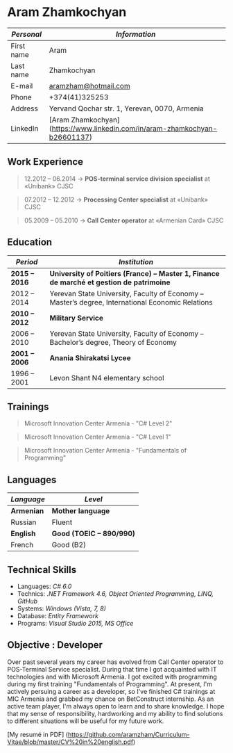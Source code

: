 # Aram Zhamkochyan

_Personal_ | _Information_
-----------|------------
First name | Aram
Last name| Zhamkochyan
E-mail| aramzham@hotmail.com
Phone | +374(41)325253
Address | Yervand Qochar str. 1, Yerevan, 0070, Armenia
LinkedIn | [Aram Zhamkochyan] (https://www.linkedin.com/in/aram-zhamkochyan-b26601137)

## Work Experience
> 12.2012 – 06.2014  ->    **POS-terminal service division specialist** at «Unibank» CJSC

> 07.2012 – 12.2012  ->    **Processing Center specialist** at «Unibank» CJSC

> 05.2009 – 05.2010  ->    **Call Center operator** at «Armenian Card» CJSC 

## Education

_Period_ | _Institution_
---------|---------------
**2015 – 2016**|**University of Poitiers (France) – Master 1, Finance de marché et gestion de patrimoine**
2012 – 2014|Yerevan State University, Faculty of Economy – Master’s degree, International Economic Relations
**2010 – 2012**|**Military Service**
2006 – 2010|Yerevan State University, Faculty of Economy – Bachelor’s degree, Theory of Economy
**2001 – 2006**|**Anania Shirakatsi Lycee**
1996 – 2001|Levon Shant N4 elementary school


## Trainings
> Microsoft Innovation Center Armenia - "C# Level 2"

> Microsoft Innovation Center Armenia - "C# Level 1"

> Microsoft Innovation Center Armenia - "Fundamentals of Programming"

## Languages
*Language*|*Level*
----------|-------
**Armenian**|**Mother language**
Russian|Fluent
**English**|**Good (TOEIC – 890/990)**
French|Good (B2)

## Technical Skills
* Languages: *C# 6.0*
* Technics: *.NET Framework 4.6, Object Oriented Programming, LINQ, GitHub*
* Systems: *Windows (Vista, 7, 8)*
* Database: *Entity Framework*
* Programs: *Visual Studio 2015, MS Office*

## Objective : Developer
   Over past several years my career has evolved from Call Center operator to POS-Terminal Service specialist. During that time I got acquainted with IT technologies and with Microsoft Armenia. I got excited with programming during my first training "Fundamentals of Programming". At present, I'm actively persuing a career as a developer, so I've finished C# trainings at MIC Armenia and grabbed my chance on BetConstruct internship.
   As an active team player, I'm always open to learn and to share knowledge. I hope that my sense of responsibility, hardworking and my ability to find solutions to different situations will be useful for my future work.
   
[My resumé in PDF] (https://github.com/aramzham/Curriculum-Vitae/blob/master/CV%20in%20english.pdf)
